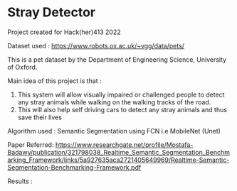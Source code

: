 # Stray Detector
Project created for Hack(her)413 2022

Dataset used : https://www.robots.ox.ac.uk/~vgg/data/pets/ 

This is a pet dataset by the Department of Engineering Science, University of Oxford. 

Main idea of this project is that :
1. This system will allow visually impaired or challenged people to detect any stray animals while walking on the walking tracks of the road.
2. This will also help self driving cars to detect any stray animals and thus save their lives

Algorithm used : Semantic Segmentation using FCN i.e MobileNet (Unet)

Paper Referred: https://www.researchgate.net/profile/Mostafa-Badawy/publication/321798038_Realtime_Semantic_Segmentation_Benchmarking_Framework/links/5a927635aca2721405649969/Realtime-Semantic-Segmentation-Benchmarking-Framework.pdf

Results : 



